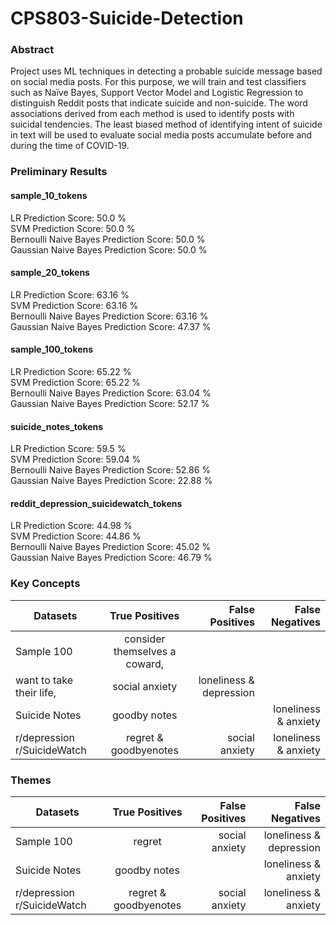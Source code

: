 # CPS803-Suicide-Detection
### Abstract 
Project uses ML techniques in detecting a probable suicide message based on social media posts. 
For this purpose, we will train and test classifiers such as Naïve Bayes, Support Vector Model and Logistic Regression to distinguish Reddit posts that indicate suicide and non-suicide. 
The word associations derived from each method is used to identify posts with suicidal tendencies. 
The least biased method of identifying intent of suicide in text will be used to evaluate social media posts accumulate before and during the time of COVID-19.

### Preliminary Results
#### sample_10_tokens <br>
LR Prediction Score: 50.0 % <br>
SVM Prediction Score: 50.0 % <br>
Bernoulli Naive Bayes Prediction Score: 50.0 % <br>
Gaussian Naive Bayes Prediction Score: 50.0 % <br>

#### sample_20_tokens <br>
LR Prediction Score: 63.16 % <br>
SVM Prediction Score: 63.16 % <br>
Bernoulli Naive Bayes Prediction Score: 63.16 % <br>
Gaussian Naive Bayes Prediction Score: 47.37 % <br>

#### sample_100_tokens <br>
LR Prediction Score: 65.22 % <br>
SVM Prediction Score: 65.22 % <br>
Bernoulli Naive Bayes Prediction Score: 63.04 % <br>
Gaussian Naive Bayes Prediction Score: 52.17 % <br>

#### suicide_notes_tokens <br>
LR Prediction Score: 59.5 % <br>
SVM Prediction Score: 59.04 % <br>
Bernoulli Naive Bayes Prediction Score: 52.86 % <br>
Gaussian Naive Bayes Prediction Score: 22.88 % <br>

#### reddit_depression_suicidewatch_tokens <br>
LR Prediction Score: 44.98 % <br>
SVM Prediction Score: 44.86 % <br>
Bernoulli Naive Bayes Prediction Score: 45.02 % <br>
Gaussian Naive Bayes Prediction Score: 46.79 % <br>

### Key Concepts <br>
| Datasets                    | True Positives                 | False Positives  |  False Negatives         |
| --------------------------- |:------------------------------:| ----------------:| ------------------------:|
| Sample 100                  | consider themselves a coward, 
                                want to take their life,                | social anxiety   | loneliness & depression  |
| Suicide Notes               | goodby notes                   |                  | loneliness & anxiety     |
| r/depression r/SuicideWatch | regret & goodbyenotes          | social anxiety   | loneliness & anxiety     |

### Themes <br>
| Datasets                    | True Positives        | False Positives  |  False Negatives         |
| --------------------------- |:---------------------:| ----------------:| ------------------------:|
| Sample 100                  | regret                | social anxiety   | loneliness & depression  |
| Suicide Notes               | goodby notes          |                  | loneliness & anxiety     |
| r/depression r/SuicideWatch | regret & goodbyenotes | social anxiety   | loneliness & anxiety     |


